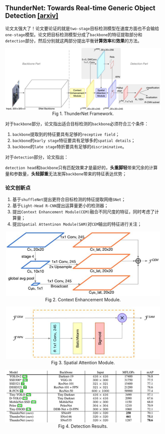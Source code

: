 ## ThunderNet: Towards Real-time Generic Object Detection [\[arxiv\]](https://arxiv.org/abs/1903.11752)

论文太强大了！论文要论证的就是`two-stage`目标检测模型在速度方面也不会输给`one-stage`模型。论文把目标检测模型分成了`backbone`的特征提取部分和`detection`部分，然后分别就这两部分提出平衡**计算效率**和**效果**的方法。

<p align="center">
  <img src="../../imgs/2019/thundernet_1.jpg" alt="ThunderNet Framework" width=750px />
  <br />
  Fig 1. ThunderNet Framework.
</p>

对于`backbone`部分，论文指出适合目标检测的`backbone`必须符合三个条件：

1. `backbone`提取到的特征要具有足够的`receptive field`；
2. `backbone`的`early stage`特征要具有足够多的`spatial details`；
3. `backbone`的`late stage`特折要具有足够的`discriminative`。

对于`detection`部分，论文指出：

`detection head`和`backbone`只有匹配效果才是最好的，**头重脚轻**带来冗余的计算量和参数量，**头轻脚重**无法发挥`backbone`带来的特征表达优势；

### 论文创新点

1. 基于`shuffleNet`提出更符合目标检测的特征提取网络`SNet`；
2. 基于`Light-Head R-CNN`提出运算量更小的检测器；
3. 提出`Context Enhancement Module(CEM)`融合不同尺度的特征，同时考虑了计算量；
4. 提出`Spatial Attentinon Module(SAM)`对`CEM`输出的特征进行关注；

<p align="center">
  <img src="../../imgs/2019/thundernet_2.jpg" alt="Context Enchancement Module" width=500px />
  <br />
  Fig 2. Context Enhancement Module.
  <br />
</p>

<p align="center">
  <img src="../../imgs/2019/thundernet_3.jpg" alt="Spatial Attention Module" width=500px />
  <br />
  Fig 3. Spatial Attention Module.
  <br />
</p>

<p align="center">
  <img src="../../imgs/2019/thundernet_4.jpg" alt="Detection Results" width=700px />
  <br />
  Fig 4. Detection Results.
</p>
